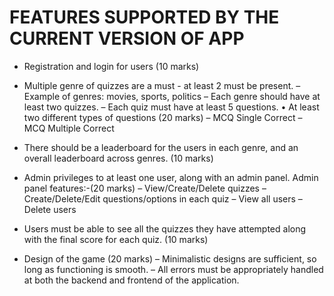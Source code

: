 # FEATURES SUPPORTED BY THE CURRENT VERSION OF APP
   * Registration and login for users (10 marks)
   * Multiple genre of quizzes are a must - at least 2 must be present.
   – Example of genres: movies, sports, politics
   – Each genre should have at least two quizzes.
   – Each quiz must have at least 5 questions.
   • At least two different types of questions (20 marks)
   – MCQ Single Correct
   – MCQ Multiple Correct

   * There should be a leaderboard for the users in each genre, and an overall
    leaderboard across genres. (10 marks)
   * Admin privileges to at least one user, along with an admin panel. Admin
   panel features:-(20 marks)
   – View/Create/Delete quizzes
   – Create/Delete/Edit questions/options in each quiz
   – View all users
   – Delete users
   * Users must be able to see all the quizzes they have attempted along with
   the final score for each quiz. (10 marks)
   * Design of the game (20 marks)
   – Minimalistic designs are sufficient, so long as functioning is smooth.
   – All errors must be appropriately handled at both the backend and
   frontend of the application.
